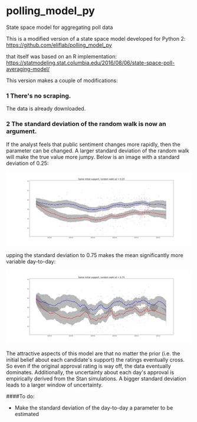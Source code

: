 # polling_model_py
State space model for aggregating poll data

This is a modified version of a state space model developed for Python 2: 
https://github.com/eliflab/polling_model_py

that itself was based on an R implementation:
https://statmodeling.stat.columbia.edu/2016/08/06/state-space-poll-averaging-model/

This version makes a couple of modifications:

### 1 There's no scraping. 
The data is already downloaded.
### 2 The standard deviation of the random walk is now an argument. 
If the analyst feels that public sentiment changes more rapidly, then the parameter can be changed. A larger standard deviation of the random walk will make the true value more jumpy. Below is an image with a standard deviation of 0.25:

<img src="Same_prior_sd25.png"/>

upping the standard deviation to 0.75 makes the mean significantly more variable day-to-day:

<img src="Same_prior_sd75.png"/>

The attractive aspects of this model are that no matter the prior (i.e. the initial belief about each candidate's support) the ratings eventually cross. So even if the original approval rating is way off, the data eventually dominates. Additionally, the uncertainty about each day's approval is empirically derived from the Stan simulations. A bigger standard deviation leads to a larger window of uncertainty. 

####To do:
+ Make the standard deviation of the day-to-day a parameter to be estimated
